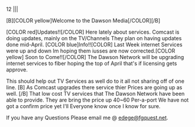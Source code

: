 12 
|||

[B][COLOR yellow]Welcome to the Dawson Media[/COLOR][/B]

[COLOR red]Updates!![/COLOR]
Here lately about services. Comcast is doing updates, mainly on the TV/Channels They plan on having updates done mid-April.
[COLOR blue]Info!![COLOR]
Last Week internet Services were up and down Im hoping them iusses are now corrected.[COLOR yellow] Soon to Come!![/COLOR] The Dawson Network will be upgrading internet services to fiber hoping the top of April that's if licensing gets approve.

This should help out TV Services as well do to it all not sharing off of one line. [B] As Comcast upgrades there service thier Prices are going up as well. [/B] That low cost TV services that The Dawson Network have been able to provide. They are bring the price up 40~60 Per-a-port We have not got a confirm price yet I'll Everyone know once I know for sure.

If you have any Questions Please email me @ edege@fgquest.net.
